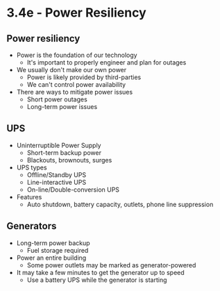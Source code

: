 # 3.4e - Power Resiliency
## Power resiliency
- Power is the foundation of our technology
	- It's important to properly engineer and plan for outages
- We usually don't make our own power
	- Power is likely provided by third-parties
	- We can't control power availability
- There are ways to mitigate power issues
	- Short power outages
	- Long-term power issues
## UPS
- Uninterruptible Power Supply
	- Short-term backup power
	- Blackouts, brownouts, surges
- UPS types
	- Offline/Standby UPS
	- Line-interactive UPS
	- On-line/Double-conversion UPS
- Features
	- Auto shutdown, battery capacity, outlets, phone line suppression
## Generators
- Long-term power backup
	- Fuel storage required
- Power an entire building
	- Some power outlets may be marked as generator-powered
- It may take a few minutes to get the generator up to speed
	- Use a battery UPS while the generator is starting